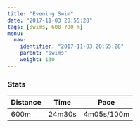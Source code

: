 ```yaml
---
title: "Evening Swim"
date: "2017-11-03 20:55:28"
tags: [swims, 600-700 m]
menu:
  nav:
    identifier: "2017-11-03 20:55:28"
    parent: "swims"
    weight: 130
---
```


### Stats

| Distance | Time | Pace |
|----------|------|------|
|600m|24m30s|4m05s/100m|
